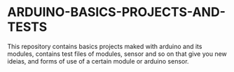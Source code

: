 # ARDUINO-BASICS-PROJECTS-AND-TESTS #
This repository contains basics projects maked with arduino and its modules, contains test files of modules, sensor and so on that give you new ideias, and forms of use of a certain module or arduino sensor.
